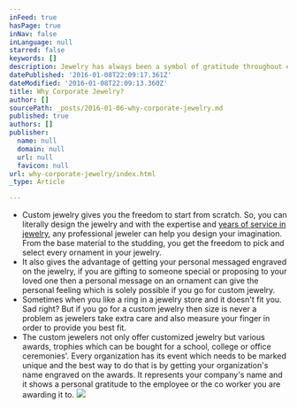 ```yaml
---
inFeed: true
hasPage: true
inNav: false
inLanguage: null
starred: false
keywords: []
description: Jewelry has always been a symbol of gratitude throughout every timeline of mankind.
datePublished: '2016-01-08T22:09:17.361Z'
dateModified: '2016-01-08T22:09:13.360Z'
title: Why Corporate Jewelry?
author: []
sourcePath: _posts/2016-01-06-why-corporate-jewelry.md
published: true
authors: []
publisher:
  name: null
  domain: null
  url: null
  favicon: null
url: why-corporate-jewelry/index.html
_type: Article

---
```

* Custom jewelry gives you the freedom to start from scratch. So, you can literally design the jewelry and with the expertise and [years of service in jewelry][0], any professional jeweler can help you design your imagination. From the base material to the studding, you get the freedom to pick and select every ornament in your jewelry.
* It also gives the advantage of getting your personal messaged engraved on the jewelry, if you are gifting to someone special or proposing to your loved one then a personal message on an ornament can give the personal feeling which is solely possible if you go for  custom jewelry.
* Sometimes when you like a ring in a jewelry store and it doesn't fit you. Sad right? But if you go for a custom jewelry then size is never a problem as jewelers take extra care and also measure your finger in order to provide you best fit.
* The custom jewelers not only offer customized jewelry but various awards, trophies which can be bought for a school, college or office ceremonies'. Every organization has its event which needs to be marked unique and the best way to do that is by getting your organization's name engraved on the awards. It represents your company's name and it shows a personal gratitude to the employee or the co worker you are awarding it to.
![](https://the-grid-user-content.s3-us-west-2.amazonaws.com/9a8016b8-eb3b-4c18-b266-23ea4b6fe387.jpg)

[0]: http://www.elinejewellers.com/